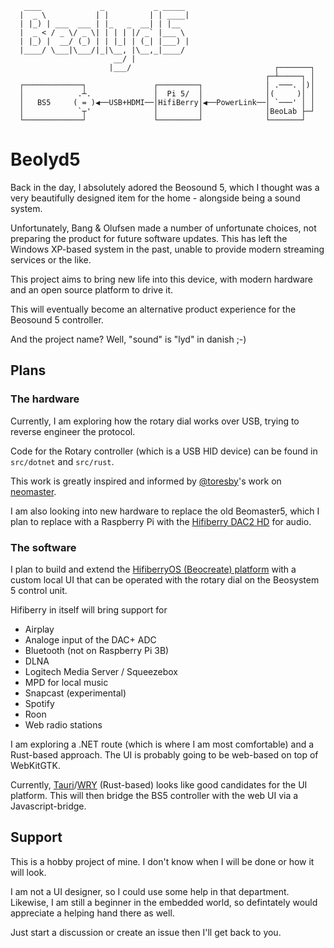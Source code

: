 ```
   ____             _           _ _____                          
  |  _ \           | |         | | ____|                         
  | |_) | ___  ___ | |_   _  __| | |__                           
  |  _ < / _ \/ _ \| | | | |/ _` |___ \                          
  | |_) |  __/ (_) | | |_| | (_| |___) |                         
  |____/ \___|\___/|_|\__, |\__,_|____/                          
                       __/ |                                     
                      |___/                                ┌───────┐
                                                         ┌─┴─────┐ │
  ┌─────────────┐               ┌─────────┐              │ .───. │)│
  │            .┴.              │  Pi 5/  │              │(     )│ │
  │   BS5     ( = )◀──USB+HDMI──│HifiBerry│◀──PowerLink──│ `───' │ │
  │            `┬'              │         │              │BeoLab ├─┘
  └─────────────┘               └─────────┘              └───────┘  
```

# Beolyd5

Back in the day, I absolutely adored the Beosound 5, which I thought was a very beautifully designed item for the home - alongside being a sound system.

Unfortunately, Bang & Olufsen made a number of unfortunate choices, not preparing the product for future software updates. This has left the Windows XP-based system in the past, unable to provide modern streaming services or the like.

This project aims to bring new life into this device, with modern hardware and an open source platform to drive it.

This will eventually become an alternative product experience for the Beosound 5 controller.

And the project name? Well, "sound" is "lyd" in danish ;-)

## Plans

### The hardware

Currently, I am exploring how the rotary dial works over USB, trying to reverse engineer the protocol.

Code for the Rotary controller (which is a USB HID device) can be found in `src/dotnet` and `src/rust`.

This work is greatly inspired and informed by [@toresby](https://github.com/toresbe)'s work on [neomaster](https://github.com/toresbe/neomaster).

I am also looking into new hardware to replace the old Beomaster5, which I plan to replace with a Raspberry Pi with the [Hifiberry DAC2 HD](https://www.hifiberry.com/shop/boards/hifiberry-dac2-hd/) for audio.

### The software

I plan to build and extend the [HifiberryOS (Beocreate) platform](https://www.hifiberry.com/hifiberryos/) with a custom local UI that can be operated with the rotary dial on the Beosystem 5 control unit.

Hifiberry in itself will bring support for

* Airplay
* Analoge input of the DAC+ ADC
* Bluetooth (not on Raspberry Pi 3B)
* DLNA
* Logitech Media Server / Squeezebox
* MPD for local music
* Snapcast (experimental)
* Spotify
* Roon
* Web radio stations

I am exploring a .NET route (which is where I am most comfortable) and a Rust-based approach. The UI is probably going to be web-based on top of WebKitGTK. 

Currently, [Tauri](https://tauri.app/)/[WRY](https://github.com/tauri-apps/wry) (Rust-based) looks like good candidates for the UI platform. This will then bridge the BS5 controller with the web UI via a Javascript-bridge.

## Support

This is a hobby project of mine.  I don't know when I will be done or how it will look. 

I am not a UI designer, so I could use some help in that department. Likewise, I am still a beginner in the embedded world, so defintately would appreciate a helping hand there as well.

Just start a discussion or create an issue then I'll get back to you.
